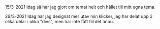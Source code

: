 15/3-2021
Idag så har jag gjort om temat helt och hållet till mitt egna tema.

29/3-2021
Idag har jag designat mer utav min klicker, jag har delat upp 3 olika delar i olika "divs", men har inte fått till det ännu.